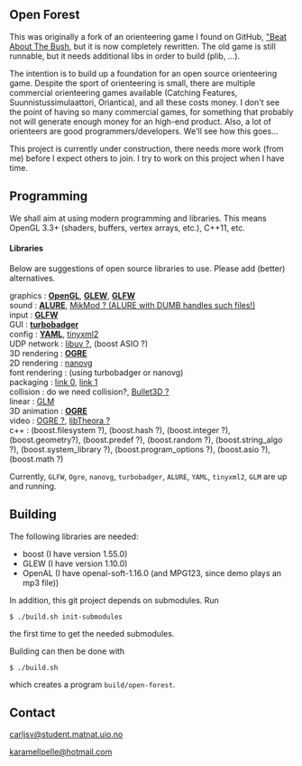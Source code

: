 Open Forest
--------------------

This was originally a fork of an orienteering game I found on GitHub, ["Beat About The Bush]( 
https://github.com/jarvinet/orienteering-game), but it is now completely rewritten.
The old game is still runnable, but it needs additional libs in order to build (plib, ...).

The intention is to build up a foundation for an open source orienteering game. Despite the sport of 
orienteering is small, there are multiple commercial orienteering games available (Catching Features, 
Suunnistussimulaattori, Oriantica), and all these costs money. I don't see the point of having so many
commercial games, for something that probably not will generate enough money for an high-end product.
Also, a lot of orienteers are good programmers/developers. We'll see how this goes...

This project is currently under construction, there needs more work (from me) before I expect others
to join. I try to work on this project when I have time.


Programming
--------------------

We shall aim at using modern programming and libraries. This means OpenGL 3.3+ (shaders, buffers, 
vertex arrays, etc.), C++11, etc.

#### Libraries

Below are suggestions of open source libraries to use. Please add (better) alternatives.

graphics          : [**OpenGL**](https://www.opengl.org/wiki/), [**GLEW**](http://glew.sourceforge.net), [**GLFW**](http://www.glfw.org)  
sound             : [**ALURE**](http://kcat.strangesoft.net/alure.html), [MikMod ? (ALURE with DUMB handles such files!)](http://mikmod.sourceforge.net)  
input             : [**GLFW**](http://www.glfw.org)  
GUI               : [**turbobadger**](https://github.com/fruxo/turbobadger)  
config            : [**YAML**](http://yaml.org), [tinyxml2](http://www.grinninglizard.com/tinyxml2)  
UDP network       : [libuv ?](https://github.com/libuv/libuv), 
                    (boost ASIO ?)  
3D rendering      : [**OGRE**](http://www.ogre3d.org)  
2D rendering      : [nanovg](https://github.com/memononen/nanovg)  
font rendering    : (using turbobadger or nanovg)  
packaging         : [link 0](http://gamedev.stackexchange.com/questions/37648/how-can-you-put-all-images-from-a-game-to-1-file), 
                    [link 1](http://en.wikipedia.org/wiki/List_of_archive_formats)  
collision         : do we need collision?,
                    [Bullet3D ?](https://github.com/bulletphysics/bullet3)  
linear            : [GLM](http://glm.g-truc.net)  
3D animation      : [**OGRE**](http://www.ogre3d.org)  
video             : [OGRE ?](http://www.ogre3d.org), 
                    [libTheora ?](http://www.theora.org/)  
c++               : (boost.filesystem ?),
                    (boost.hash ?),
                    (boost.integer ?),
                    (boost.geometry?),
                    (boost.predef ?),
                    (boost.random ?),
                    (boost.string_algo ?),
                    (boost.system_library ?),
                    (boost.program_options ?),
                    (boost.asio ?),
                    (boost.math ?)

Currently, `GLFW`, `Ogre`, `nanovg`, `turbobadger`, `ALURE`, `YAML`, `tinyxml2`, `GLM`  are up and running. 


Building
--------------------

The following libraries are needed:

- boost   (I have version 1.55.0)
- GLEW    (I have version 1.10.0)
- OpenAL  (I have openal-soft-1.16.0 (and MPG123, since demo plays an mp3 file))

In addition, this git project depends on submodules. Run

    $ ./build.sh init-submodules

the first time to get the needed submodules. 

Building can then be done with

    $ ./build.sh

which creates a program `build/open-forest`.


Contact
----------------
<carljsv@student.matnat.uio.no>

<karamellpelle@hotmail.com>
